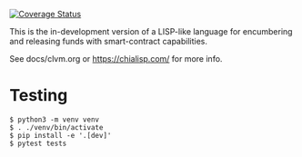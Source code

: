 [![Coverage Status](https://coveralls.io/repos/github/Chia-Network/clvm/badge.svg?branch=main)](https://coveralls.io/github/Chia-Network/clvm?branch=main)

This is the in-development version of a LISP-like language for encumbering and releasing funds with smart-contract capabilities.

See docs/clvm.org or https://chialisp.com/ for more info.


Testing
=======

    $ python3 -m venv venv
    $ . ./venv/bin/activate
    $ pip install -e '.[dev]'
    $ pytest tests

